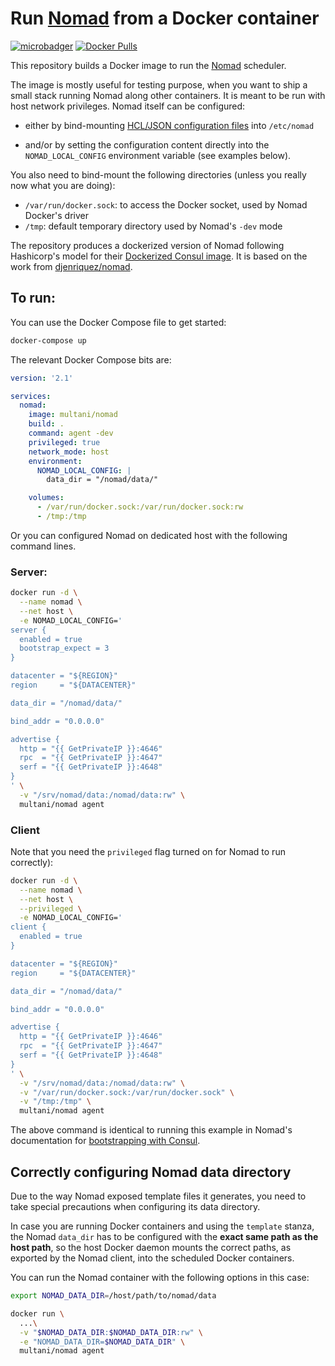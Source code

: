 # Run [Nomad](https://www.nomadproject.io) from a Docker container

[![microbadger](https://images.microbadger.com/badges/image/multani/nomad.svg)](https://microbadger.com/images/multani/nomad) [![Docker Pulls](https://img.shields.io/docker/pulls/multani/nomad.svg)](https://hub.docker.com/r/multani/nomad/)

This repository builds a Docker image to run the
[Nomad](https://www.nomadproject.io) scheduler.

The image is mostly useful for testing purpose, when you want to ship a small
stack running Nomad along other containers. It is meant to be run with host
network privileges. Nomad itself can be configured:

* either by bind-mounting [HCL/JSON configuration
  files](https://www.nomadproject.io/docs/configuration/) into `/etc/nomad`

* and/or by setting the configuration content directly into the
  `NOMAD_LOCAL_CONFIG` environment variable (see examples below).

You also need to bind-mount the following directories (unless you really now
what you are doing):

* `/var/run/docker.sock`: to access the Docker socket, used by Nomad Docker's
  driver
* `/tmp`: default temporary directory used by Nomad's `-dev` mode


The repository produces a dockerized version of Nomad following Hashicorp's
model for their [Dockerized Consul
image](https://github.com/hashicorp/docker-consul). It is based on the work from
[djenriquez/nomad](https://github.com/djenriquez/nomad).


## To run:

You can use the Docker Compose file to get started:

```bash
docker-compose up
```

The relevant Docker Compose bits are:

```yaml
version: '2.1'

services:
  nomad:
    image: multani/nomad
    build: .
    command: agent -dev
    privileged: true
    network_mode: host
    environment:
      NOMAD_LOCAL_CONFIG: |
        data_dir = "/nomad/data/"

    volumes:
      - /var/run/docker.sock:/var/run/docker.sock:rw
      - /tmp:/tmp
```

Or you can configured Nomad on dedicated host with the following command lines.

### Server:

```bash
docker run -d \
  --name nomad \
  --net host \
  -e NOMAD_LOCAL_CONFIG='
server {
  enabled = true
  bootstrap_expect = 3
}

datacenter = "${REGION}"
region     = "${DATACENTER}"

data_dir = "/nomad/data/"

bind_addr = "0.0.0.0"

advertise {
  http = "{{ GetPrivateIP }}:4646"
  rpc  = "{{ GetPrivateIP }}:4647"
  serf = "{{ GetPrivateIP }}:4648"
}
' \
  -v "/srv/nomad/data:/nomad/data:rw" \
  multani/nomad agent
```

### Client

Note that you need the `privileged` flag turned on for Nomad to run correctly):

```bash
docker run -d \
  --name nomad \
  --net host \
  --privileged \
  -e NOMAD_LOCAL_CONFIG='
client {
  enabled = true
}

datacenter = "${REGION}"
region     = "${DATACENTER}"

data_dir = "/nomad/data/"

bind_addr = "0.0.0.0"

advertise {
  http = "{{ GetPrivateIP }}:4646"
  rpc  = "{{ GetPrivateIP }}:4647"
  serf = "{{ GetPrivateIP }}:4648"
}
' \
  -v "/srv/nomad/data:/nomad/data:rw" \
  -v "/var/run/docker.sock:/var/run/docker.sock" \
  -v "/tmp:/tmp" \
  multani/nomad agent
```

The above command is identical to running this example in Nomad's documentation
for [bootstrapping with
Consul](https://www.nomadproject.io/docs/cluster/bootstrapping.html).

## Correctly configuring Nomad data directory

Due to the way Nomad exposed template files it generates, you need to take
special precautions when configuring its data directory.

In case you are running Docker containers and using the `template` stanza,
the Nomad `data_dir` has to be configured with the **exact same path as the
host path**, so the host Docker daemon mounts the correct paths, as exported by
the Nomad client, into the scheduled Docker containers.

You can run the Nomad container with the following options in this case:

```bash
export NOMAD_DATA_DIR=/host/path/to/nomad/data

docker run \
  ...\
  -v "$NOMAD_DATA_DIR:$NOMAD_DATA_DIR:rw" \
  -e "NOMAD_DATA_DIR=$NOMAD_DATA_DIR" \
  multani/nomad agent
```

